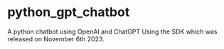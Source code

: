 # python_gpt_chatbot
 A python chatbot using OpenAI and ChatGPT
 Using the SDK which was released on November 6th 2023.
